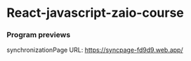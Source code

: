 # React-javascript-zaio-course

### Program previews
synchronizationPage URL: https://syncpage-fd9d9.web.app/
